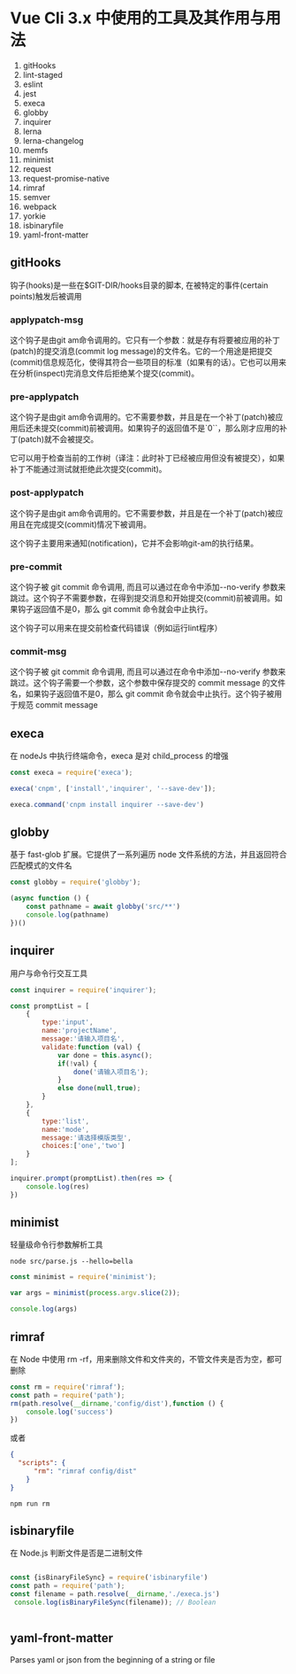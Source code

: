 # Vue Cli 3.x 中使用的工具及其作用与用法

1. gitHooks
2. lint-staged
3. eslint
4. jest
5. execa
6. globby
7. inquirer
8. lerna
9. lerna-changelog
10. memfs
11. minimist
12. request
13. request-promise-native
14. rimraf
15. semver
16. webpack
17. yorkie
18. isbinaryfile
19. yaml-front-matter

## gitHooks

钩子(hooks)是一些在$GIT-DIR/hooks目录的脚本, 在被特定的事件(certain points)触发后被调用

### applypatch-msg

这个钩子是由git am命令调用的。它只有一个参数：就是存有将要被应用的补丁(patch)的提交消息(commit log message)的文件名。它的一个用途是把提交(commit)信息规范化，使得其符合一些项目的标准（如果有的话）。它也可以用来在分析(inspect)完消息文件后拒绝某个提交(commit)。

### pre-applypatch

这个钩子是由git am命令调用的。它不需要参数，并且是在一个补丁(patch)被应用后还未提交(commit)前被调用。如果钩子的返回值不是`0``，那么刚才应用的补丁(patch)就不会被提交。

它可以用于检查当前的工作树（译注：此时补丁已经被应用但没有被提交），如果补丁不能通过测试就拒绝此次提交(commit)。

### post-applypatch

这个钩子是由git am命令调用的。它不需要参数，并且是在一个补丁(patch)被应用且在完成提交(commit)情况下被调用。

这个钩子主要用来通知(notification)，它并不会影响git-am的执行结果。

### pre-commit

这个钩子被 git commit 命令调用, 而且可以通过在命令中添加\--no-verify 参数来跳过。这个钩子不需要参数，在得到提交消息和开始提交(commit)前被调用。如果钩子返回值不是0，那么 git commit 命令就会中止执行。

这个钩子可以用来在提交前检查代码错误（例如运行lint程序）

### commit-msg

这个钩子被 git commit 命令调用, 而且可以通过在命令中添加\--no-verify 参数来跳过。这个钩子需要一个参数，这个参数中保存提交的 commit message 的文件名，如果钩子返回值不是0，那么 git commit 命令就会中止执行。这个钩子被用于规范 commit message 

## execa

在 nodeJs 中执行终端命令，execa 是对 child_process 的增强

```js
const execa = require('execa');

execa('cnpm', ['install','inquirer', '--save-dev']);

execa.command('cnpm install inquirer --save-dev')
```

## globby

基于 fast-glob 扩展。它提供了一系列遍历 node 文件系统的方法，并且返回符合匹配模式的文件名

```js
const globby = require('globby');

(async function () {
    const pathname = await globby('src/**')
    console.log(pathname)
})()
```

## inquirer

用户与命令行交互工具

```js
const inquirer = require('inquirer');

const promptList = [
    {
        type:'input',
        name:'projectName',
        message:'请输入项目名',
        validate:function (val) {
            var done = this.async();
            if(!val) {
                done('请输入项目名');
            }
            else done(null,true);
        }
    },
    {
        type:'list',
        name:'mode',
        message:'请选择模版类型',
        choices:['one','two']
    }
];

inquirer.prompt(promptList).then(res => {
    console.log(res)
})

```

## minimist

轻量级命令行参数解析工具

```cli
node src/parse.js --hello=bella
```

```js
const minimist = require('minimist');

var args = minimist(process.argv.slice(2));

console.log(args)

```

## rimraf

在 Node 中使用 rm -rf，用来删除文件和文件夹的，不管文件夹是否为空，都可删除

```js
const rm = require('rimraf');
const path = require('path');
rm(path.resolve(__dirname,'config/dist'),function () {
    console.log('success')
})
```
或者
```json
{
  "scripts": {
      "rm": "rimraf config/dist"
    }
}
```
```cli
npm run rm
```

## isbinaryfile

在 Node.js 判断文件是否是二进制文件

```js

const {isBinaryFileSync} = require('isbinaryfile')
const path = require('path');
const filename = path.resolve(__dirname,'./execa.js')
 console.log(isBinaryFileSync(filename)); // Boolean
 
```

## yaml-front-matter

Parses yaml or json from the beginning of a string or file

